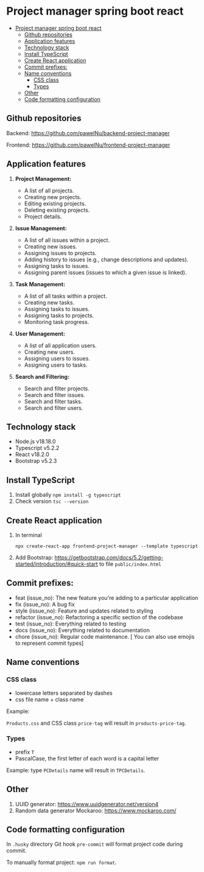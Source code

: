 # Project manager spring boot react

-   [Project manager spring boot react](#project-manager-spring-boot-react)
    -   [Github repositories](#github-repositories)
    -   [Application features](#application-features)
    -   [Technology stack](#technology-stack)
    -   [Install TypeScript](#install-typescript)
    -   [Create React application](#create-react-application)
    -   [Commit prefixes:](#commit-prefixes)
    -   [Name conventions](#name-conventions)
        -   [CSS class](#css-class)
        -   [Types](#types)
    -   [Other](#other)
    -   [Code formatting configuration](#code-formatting-configuration)

## Github repositories

Backend: https://github.com/pawelNu/backend-project-manager

Frontend: https://github.com/pawelNu/frontend-project-manager

## Application features

1. **Project Management:**

    - A list of all projects.
    - Creating new projects.
    - Editing existing projects.
    - Deleting existing projects.
    - Project details.

2. **Issue Management:**

    - A list of all issues within a project.
    - Creating new issues.
    - Assigning issues to projects.
    - Adding history to issues (e.g., change descriptions and updates).
    - Assigning tasks to issues.
    - Assigning parent issues (issues to which a given issue is linked).

3. **Task Management:**

    - A list of all tasks within a project.
    - Creating new tasks.
    - Assigning tasks to issues.
    - Assigning tasks to projects.
    - Monitoring task progress.

4. **User Management:**

    - A list of all application users.
    - Creating new users.
    - Assigning users to issues.
    - Assigning users to tasks.

5. **Search and Filtering:**

    - Search and filter projects.
    - Search and filter issues.
    - Search and filter tasks.
    - Search and filter users.

## Technology stack

-   Node.js v18.18.0
-   Typescript v5.2.2
-   React v18.2.0
-   Bootstrap v5.2.3

## Install TypeScript

1. Install globally `npm install -g typescript`
2. Check version `tsc --version`

## Create React application

1. In terminal
    ```shell
    npx create-react-app frontend-project-manager --template typescript
    ```
2. Add Bootstrap: https://getbootstrap.com/docs/5.2/getting-started/introduction/#quick-start to file `public/index.html`

## Commit prefixes:

-   feat (issue_no): The new feature you're adding to a particular application
-   fix (issue_no): A bug fix
-   style (issue_no): Feature and updates related to styling
-   refactor (issue_no): Refactoring a specific section of the codebase
-   test (issue_no): Everything related to testing
-   docs (issue_no): Everything related to documentation
-   chore (issue_no): Regular code maintenance. [ You can also use emojis to represent commit types]

## Name conventions

### CSS class

-   lowercase letters separated by dashes
-   css file name + class name

Example:

`Products.css` and CSS class `price-tag` will result in `products-price-tag`.

### Types

-   prefix `T`
-   PascalCase, the first letter of each word is a capital letter

Example: type `PCDetails` name will result in `TPCDetails`.

## Other

1. UUID generator: https://www.uuidgenerator.net/version4
2. Random data generator Mockaroo: https://www.mockaroo.com/

## Code formatting configuration

In `.husky` directory Git hook `pre-commit` will format project code during commit.

To manually format project: `npm run format`.

